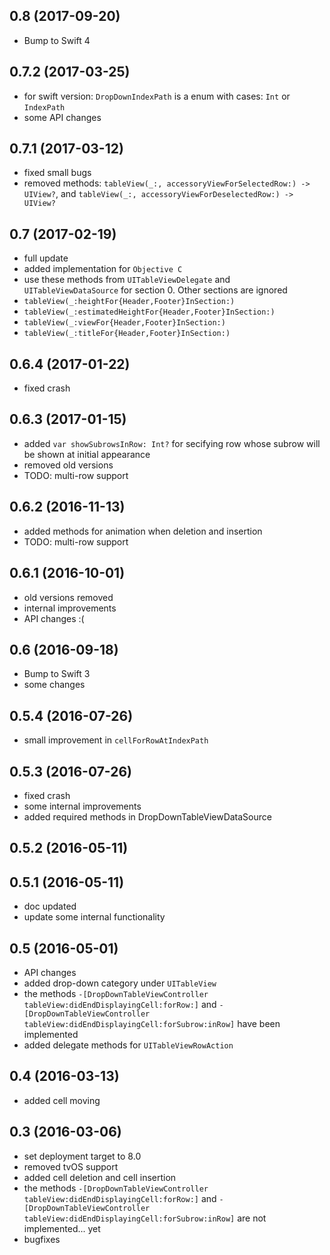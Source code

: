 ## 0.8 (2017-09-20)

- Bump to Swift 4


## 0.7.2 (2017-03-25)

- for swift version: `DropDownIndexPath` is a enum with cases: `Int` or `IndexPath`
- some API changes

## 0.7.1 (2017-03-12)

- fixed small bugs
- removed methods: `tableView(_:, accessoryViewForSelectedRow:) -> UIView?`, and `tableView(_:, accessoryViewForDeselectedRow:) -> UIView?` 

## 0.7 (2017-02-19)

- full update
- added implementation for `Objective C`
- use these methods from `UITableViewDelegate` and `UITableViewDataSource` for section 0. Other sections are ignored
- `tableView(_:heightFor{Header,Footer}InSection:)`
- `tableView(_:estimatedHeightFor{Header,Footer}InSection:)`
- `tableView(_:viewFor{Header,Footer}InSection:)`
- `tableView(_:titleFor{Header,Footer}InSection:)`

## 0.6.4 (2017-01-22)

- fixed crash

## 0.6.3 (2017-01-15)

- added `var showSubrowsInRow: Int?` for secifying row whose subrow will be shown at initial appearance
- removed old versions
- TODO: multi-row support

## 0.6.2 (2016-11-13)

- added methods for animation when deletion and insertion
- TODO: multi-row support

## 0.6.1 (2016-10-01)

- old versions removed
- internal improvements
- API changes :(

## 0.6 (2016-09-18)

- Bump to Swift 3
- some changes

## 0.5.4 (2016-07-26)

- small improvement in `cellForRowAtIndexPath`

## 0.5.3 (2016-07-26)

- fixed crash
- some internal improvements
- added required methods in DropDownTableViewDataSource

## 0.5.2 (2016-05-11)

## 0.5.1 (2016-05-11)

- doc updated
- update some internal functionality

## 0.5 (2016-05-01)

- API changes
- added drop-down category under `UITableView`
- the methods `-[DropDownTableViewController tableView:didEndDisplayingCell:forRow:]` and `-[DropDownTableViewController tableView:didEndDisplayingCell:forSubrow:inRow]` have been implemented
- added delegate methods for `UITableViewRowAction`

## 0.4 (2016-03-13)

- added cell moving

## 0.3 (2016-03-06)

- set deployment target to 8.0
- removed tvOS support
- added cell deletion and cell insertion 
- the methods `-[DropDownTableViewController tableView:didEndDisplayingCell:forRow:]` and `-[DropDownTableViewController tableView:didEndDisplayingCell:forSubrow:inRow]` are not implemented... yet
- bugfixes
